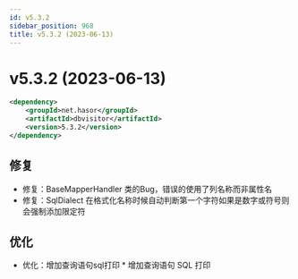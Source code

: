 ```yaml
---
id: v5.3.2
sidebar_position: 968
title: v5.3.2 (2023-06-13)
---
```


# v5.3.2 (2023-06-13)

```xml
<dependency>
    <groupId>net.hasor</groupId>
    <artifactId>dbvisitor</artifactId>
    <version>5.3.2</version>
</dependency>
```

## 修复
- 修复：BaseMapperHandler 类的Bug，错误的使用了列名称而非属性名
- 修复：SqlDialect 在格式化名称时候自动判断第一个字符如果是数字或符号则会强制添加限定符

## 优化
- 优化：增加查询语句sql打印 * 增加查询语句 SQL 打印
